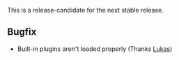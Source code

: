 This is a release-candidate for the next stable release.

## Bugfix

- Built-in plugins aren't loaded properly (Thanks [Lukas](https://forum.inkdrop.app/t/inkdrop-preinstalled-plugins-are-missing-after-update/5168))

